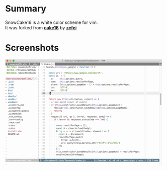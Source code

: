 Summary
=======

SnowCake16 is a white color scheme for vim.  
It was forked from **[cake16](https://github.com/zefei/cake16)** by **[zefei](https://github.com/zefei)**

Screenshots
===========

![image](screenshots/snowcake.png)
